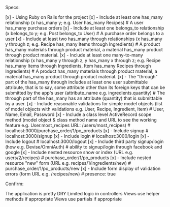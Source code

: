 Specs:

[x] - Using Ruby on Rails for the project
[x] - Include at least one has_many relationship (x has_many y; e.g. User has_many Recipes) # A user has_many purchase orders
[x] - Include at least one belongs_to relationship (x belongs_to y; e.g. Post belongs_to User) # A purchase order belongs to a user
[x] - Include at least two has_many through relationships (x has_many y through z; e.g. Recipe has_many Items through Ingredients) # A product has_many materials through product material, a material has_many product through product material.
[x] - Include at least one many-to-many relationship (x has_many y through z, y has_many x through z; e.g. Recipe has_many Items through Ingredients, Item has_many Recipes through Ingredients) # A product has_many materials through product material, a material has_many product through product material.
[x] - The "through" part of the has_many through includes at least one user submittable attribute, that is to say, some attribute other than its foreign keys that can be submitted by the app's user (attribute_name e.g. ingredients.quantity) # The through part of the has_many has an attribute (quantity) that is submittable by a user.
[x] - Include reasonable validations for simple model objects (list of model objects with validations e.g. User, Recipe, Ingredient, Item) # User, Name, Email, Password
[x] - Include a class level ActiveRecord scope method (model object & class method name and URL to see the working feature e.g. User.most_recipes URL: /users/most_recipes) # localhost:3000/purchase_order/1/po_products
[x] - Include signup # localhost:3000/signup
[x] - Include login # localhost:3000/login
[x] - Include logout # localhost:3000/logout
[x] - Include third party signup/login (how e.g. Devise/OmniAuth) # ability to signup/login through facebook and google
[x] - Include nested resource show or index (URL e.g. users/2/recipes) # purchase_order/1/po_products
[x] - Include nested resource "new" form (URL e.g. recipes/1/ingredients/new) # purchase_order/1/po_products/new
[x] - Include form display of validation errors (form URL e.g. /recipes/new) # presence: true

Confirm:

 The application is pretty DRY
 Limited logic in controllers
 Views use helper methods if appropriate
 Views use partials if appropriate